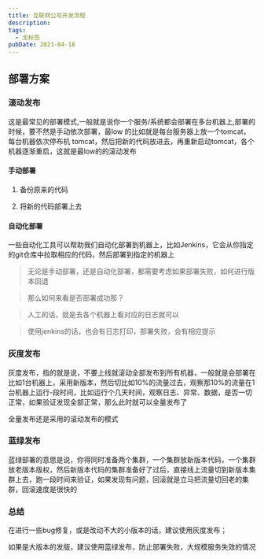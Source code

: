 ```yaml
---
title: 互联网公司开发流程
description: 
tags:
  - 无标签
pubDate: 2021-04-18
---
```



## 部署方案



### 滚动发布



这是最常见的部署模式,一般就是说你一个服务/系统都会部署在多台机器上,部署的时候，要不然是手动依次部署，最low 的比如就是每台服务器上放一个tomcat，每台机器依次停布机 tomcat，然后把新的代码放进去，再重新启动tomcat，各个机器逐渐重启，这就是最low的的滚动发布



<!-- more -->



#### 手动部署



1. 备份原来的代码

2. 将新的代码部署上去



#### 自动化部署



一些自动化工具可以帮助我们自动化部署到机器上，比如Jenkins，它会从你指定的git仓库中拉取相应的代码，然后部署到指定的机器上



> 无论是手动部署，还是自动化部署，都需要考虑如果部署失败，如何进行版本回退

>

> 那么如何来看是否部署成功那？

>

> 人工的话，就是去各个机器上看对应的日志就可以

>

> 使用jenkins的话，也会有日志打印，部署失败，会有相应提示



### 灰度发布



灰度发布，指的就是说，不要上线就滚动全部发布到所有机器，一般就是会部署在比如1台机器上，采用新版本，然后切比如10%的流量过去，观察那10%的流量在1台机器上运行-段时间，比如运行个几天时间，观察日志、异常、数据，是否一切正常，如果验证发现全部正常，那么此时就可以全量发布了



全量发布还是采用的滚动发布的模式



### 蓝绿发布



蓝绿部署的意思是说，你得同时准备两个集群，一个集群放新版本代码，一个集群放老版本版权，然后新版本代码的集群准备好了过后，直接线上流量切到新版本集群上去，跑一段时间来验证，如果发现有问题，回滚就是立马把流量切回老的集群，回滚速度是很快的



### 总结



在进行一些bug修复，或是改动不大的小版本的话，建议使用灰度发布；



如果是大版本的发版，建议使用蓝绿发布，防止部署失败，大规模服务失效的情况